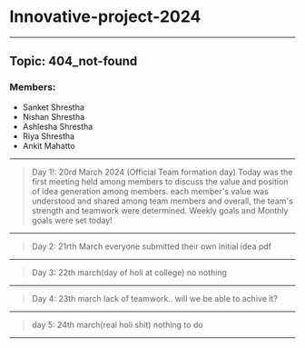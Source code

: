 # Innovative-project-2024
--------------------------------
## Topic: 404_not-found
### Members:
- Sanket Shrestha
- Nishan Shrestha
- Ashlesha Shrestha
- Riya Shrestha
- Ankit Mahatto
------------------------------------
> Day 1!: 20rd March 2024 (Official Team formation day)
> Today was the first meeting held among members to discuss the value and position of idea generation among members. each member's value was understood and shared among team members and overall, the team's strength and teamwork were determined. Weekly goals and Monthly goals were set today!
--------------------------------------------
> Day 2: 21rth March
> everyone submitted their own initial idea pdf
--------------------------------------------------
> Day 3: 22th march(day of holi at college) no nothing
------------
> Day 4: 23th march
> lack of teamwork.. will we be able to achive it?

-------------------------------------------
>day 5: 24th march(real holi shit) nothing to do

------------------------------------------------------

